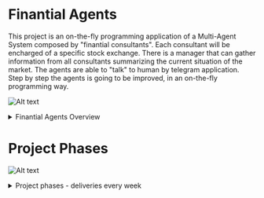 # Finantial Agents 
This project is an on-the-fly programming application of a Multi-Agent System composed by "finantial consultants". Each consultant will be encharged of a specific stock exchange. There is a manager that can gather information from all consultants summarizing the current situation of the market. The agents are able to "talk" to human by telegram application. Step by step the agents is going to be improved, in an on-the-fly programming way.

![Alt text](https://g.gravizo.com/source/finantialAgentsOverview?https%3A%2F%2Fraw.githubusercontent.com%2Fcleberjamaral%2FfinantialAgents%2Fmaster%2FREADME.md)

<details> 
<summary>Finantial Agents Overview</summary>
finantialAgentsOverview
digraph G {
	subgraph cluster_0 {
		label="Multi-Agent System\nFinantial Agents";
		StockData [shape=cylinder];
		Manager;
		Consultant [label="n Consultants"];
	}
	subgraph cluster_1 {
		label="Telegram";		
		Telegram [shape=note];
	}
	subgraph cluster_2 {
		label="Humans";
		Human [shape=circle];
	}
        Manager -> Consultant;
        Consultant -> StockData;
	Consultant -> Telegram [constraint=false];
	Manager -> Telegram [constraint=false];
	Human -> Telegram [constraint=false];
}
finantialAgentsOverview
</details>

# Project Phases

![Alt text](https://g.gravizo.com/source/finantialAgentsPhases?https%3A%2F%2Fraw.githubusercontent.com%2Fcleberjamaral%2FfinantialAgents%2Fmaster%2FREADME.md?1)
<details> 
<summary>Project phases - deliveries every week</summary>
finantialAgentsPhases
@startuml;
(*) -right-> "run auction demo app";
-right-> "change agent plans to store\nan stock exchange and\nrecomended price";
-right-> "change artifact to access\ncurrent stock prices\nautomatically";
-down-> "week4";
-left-> "week5";
-left-> "week6";
-left-> "week7";
-down-> "week8";
-right-> "week9";
-right-> "week10";
-right-> "week11";
@enduml 
finantialAgentsPhases
</details>
